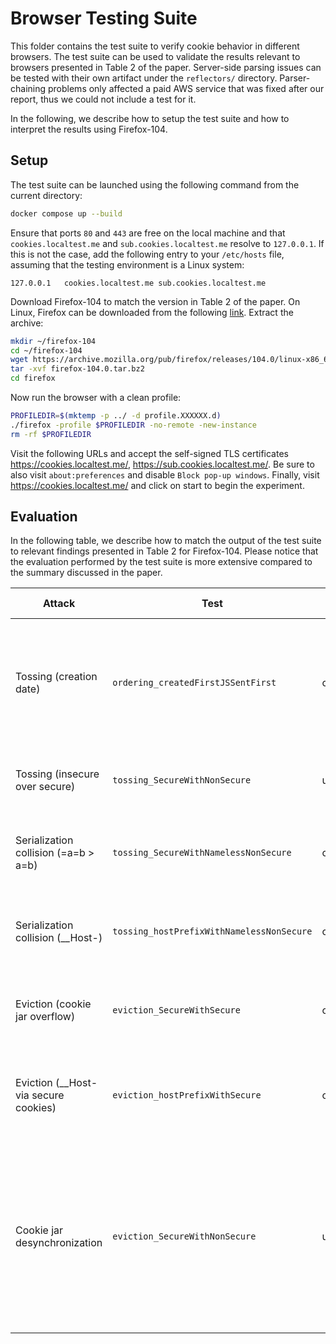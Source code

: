 Browser Testing Suite
=====================
This folder contains the test suite to verify cookie behavior in different browsers. The test suite can be used to validate the results relevant to browsers presented in Table 2 of the paper. Server-side parsing issues can be tested with their own artifact under the `reflectors/` directory. Parser-chaining problems only affected a paid AWS service that was fixed after our report, thus we could not include a test for it.

In the following, we describe how to setup the test suite and how to interpret the results using Firefox-104.


Setup
-----
The test suite can be launched using the following command from the current directory:

```bash
docker compose up --build
```

Ensure that ports `80` and `443` are free on the local machine and that `cookies.localtest.me` and `sub.cookies.localtest.me` resolve to `127.0.0.1`. If this is not the case, add the following entry to your `/etc/hosts` file, assuming that the testing environment is a Linux system:

```
127.0.0.1   cookies.localtest.me sub.cookies.localtest.me
```

Download Firefox-104 to match the version in Table 2 of the paper. On Linux, Firefox can be downloaded from the following [link](https://archive.mozilla.org/pub/firefox/releases/104.0/linux-x86_64/en-US/firefox-104.0.tar.bz2). Extract the archive:

```bash
mkdir ~/firefox-104
cd ~/firefox-104
wget https://archive.mozilla.org/pub/firefox/releases/104.0/linux-x86_64/en-US/firefox-104.0.tar.bz2
tar -xvf firefox-104.0.tar.bz2
cd firefox
```

Now run the browser with a clean profile:

```bash
PROFILEDIR=$(mktemp -p ../ -d profile.XXXXXX.d)
./firefox -profile $PROFILEDIR -no-remote -new-instance
rm -rf $PROFILEDIR
```

Visit the following URLs and accept the self-signed TLS certificates https://cookies.localtest.me/,  https://sub.cookies.localtest.me/. Be sure to also visit `about:preferences` and disable `Block pop-up windows`. Finally, visit https://cookies.localtest.me/ and click on start to begin the experiment.


Evaluation
----------
In the following table, we describe how to match the output of the test suite to relevant findings presented in Table 2 for Firefox-104. Please notice that the evaluation performed by the test suite is more extensive compared to the summary discussed in the paper.

| Attack                                | Test                                      | Test Outcome | Explanation |
|---------------------------------------|-------------------------------------------|--------------|-------------|
| Tossing (creation date)               | `ordering_createdFirstJSSentFirst`        | confirmed    | When 2 cookies have the same path, the cookie created first is sent first. FF results **unaffected** by attempts to shadow old cookies with new ones. |
| Tossing (insecure over secure)        | `tossing_SecureWithNonSecure`             | unconfirmed  | FF is **unaffected** by attempts to shadow a secure cookie with a non-secure cookie. |
| Serialization collision (=a=b > a=b)  | `tossing_SecureWithNamelessNonSecure`     | confirmed    | FF is **affected** by attempts to shadow a secure cookie with a non-secure nameless cookie. |
| Serialization collision (__Host-)     | `tossing_hostPrefixWithNamelessNonSecure` | confirmed    | FF is **affected** by attempts to shadow a `__Host-` prefixed cookie with a non-secure nameless cookie. |
| Eviction (cookie jar overflow)        | `eviction_SecureWithSecure`               | confirmed    | FF is **affected** by attempts to evict a secure cookie via a cookie jar overflow with other secure cookies. |
| Eviction (__Host- via secure cookies) | `eviction_hostPrefixWithSecure`           | confirmed    | FF is **affected** by attempts to evict a `__Host-` prefixed cookie via a cookie jar overflow with other secure cookies. |
| Cookie jar desynchronization          | `eviction_SecureWithNonSecure`            | unconfirmed  | The cookies retrieved via `document.cookie` do not match those attached to the HTTP request. FF is **affected** by desynchronizations of the cookie jar (see Section 4.2.3). Notice that this desynchronization affects all subsequent tests. |